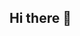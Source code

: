 ## Hi there 👋

<!--
**PoojaPanchal-SoftwareTester/PoojaPanchal-SoftwareTester** is a ✨ _special_ ✨ repository because its `README.md` (this file) appears on your GitHub profile.

Here are some ideas to get you started:

# 👋 Hi, I'm Pooja Panchal

🔍 Experienced QA Automation Engineer & Web Developer  
🧪 Skilled in Selenium, Postman, TestNG, JavaScript, Maven, and more

## 🚀 Tools & Technologies
- QA: Selenium, Postman, TestNG
- Tools: Git, GitHub, Maven

## 📫 Connect with me
- 🌐 [LinkedIn](https://www.linkedin.com/in/pooja--panchal)
- ✉️ Email: pj2491@gmail.com
-->

